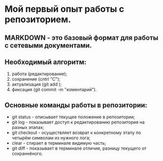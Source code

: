 # Мой первый опыт работы с репозиторием.

## **MARKDOWN** - это базовый формат для работы с сетевыми документами.

## Необходимый алгоритм:

1. работа (редактирование);
2. сохранение (cntrl "C");
3. актуализация (git add );
4. фиксация (git commit -m "коментарий").

## Основные команды работы в репозитории:
* git status - описывает текущее положение в репозитории;
* git log - показывает доступ к редактированию репозитория на разных этапах;
* git checkout - осуществляет возврат к конкретному этапу по четырём символам из нужного лога;
* clear - стирает в терминале видимую часть;
* git diff - показывает в терминале отличие, разницу текущего от сохраннёного.